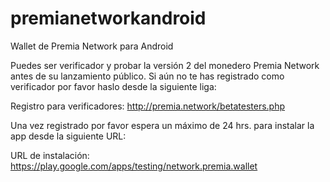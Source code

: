 # premianetworkandroid
Wallet de Premia Network para Android

Puedes ser verificador y probar la versión 2 del monedero Premia Network antes de su lanzamiento público. Si aún no te has registrado como verificador por favor haslo desde la siguiente liga: 

Registro para verificadores: http://premia.network/betatesters.php

Una vez registrado por favor espera un máximo de 24 hrs. para instalar la app desde la siguiente URL:

URL de instalación: https://play.google.com/apps/testing/network.premia.wallet


